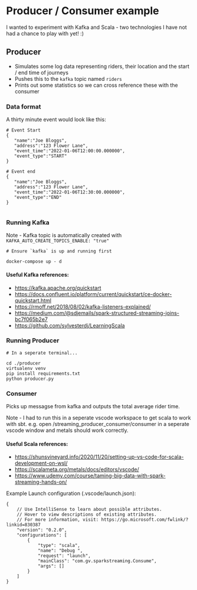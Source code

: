 # Producer / Consumer example

I wanted to experiment with Kafka and Scala - two technologies I have not had a chance
to play with yet! :) 

## Producer
- Simulates some log data representing riders, their location and the start / end time of journeys
- Pushes this to the `kafka` topic named `riders`
- Prints out some statistics so we can cross reference these with the consumer
  
### Data format

A thirty minute event would look like this:

```
# Event Start
{
   "name":"Joe Bloggs",
   "address":"123 Flower Lane",
   "event_time":"2022-01-06T12:00:00.000000",
   "event_type":"START"
}

# Event end
{
   "name":"Joe Bloggs",
   "address":"123 Flower Lane",
   "event_time":"2022-01-06T12:30:00.000000",
   "event_type":"END"
}


```

### Running Kafka
Note - Kafka topic is automatically created with `KAFKA_AUTO_CREATE_TOPICS_ENABLE: "true"`

```
# Ensure `kafka` is up and running first

docker-compose up - d
```


#### Useful Kafka references:
- https://kafka.apache.org/quickstart
- https://docs.confluent.io/platform/current/quickstart/ce-docker-quickstart.html
- https://rmoff.net/2018/08/02/kafka-listeners-explained/
- https://medium.com/@sdjemails/spark-structured-streaming-joins-bc7f065b2e7
- https://github.com/sylvesterdj/LearningScala


### Running Producer
```
# In a seperate terminal...

cd ./producer
virtualenv venv 
pip install requirements.txt
python producer.py
```

### Consumer
Picks up messagse from kafka and outputs the total average rider time.

Note - I had to run this in a seperate vscode workspace to get scala to work with sbt.
e.g. open /streaming_producer_consumer/consumer in a seperate vscode window and metals should work correctly.

#### Useful Scala references:
- https://shunsvineyard.info/2020/11/20/setting-up-vs-code-for-scala-development-on-wsl/
- https://scalameta.org/metals/docs/editors/vscode/
- https://www.udemy.com/course/taming-big-data-with-spark-streaming-hands-on/

Example Launch configuration (.vscode/launch.json):
```
{
    // Use IntelliSense to learn about possible attributes.
    // Hover to view descriptions of existing attributes.
    // For more information, visit: https://go.microsoft.com/fwlink/?linkid=830387
    "version": "0.2.0",
    "configurations": [
        {
            "type": "scala",
            "name": "Debug ",
            "request": "launch",
            "mainClass": "com.gv.sparkstreaming.Consume",
            "args": []
        }
    ]
}
```
